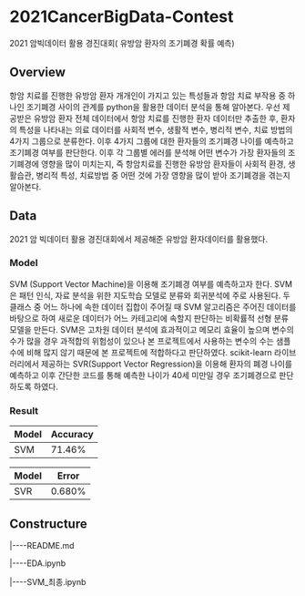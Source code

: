 # 2021CancerBigData-Contest
2021 암빅데이터 활용 경진대회( 유방암 환자의 조기폐경 확률 예측)
## Overview
항암 치료를 진행한 유방암 환자 개개인이 가지고 있는 특성들과 항암 치료 부작용 중 하나인 조기폐경 사이의 관계를 python을 활용한 데이터 분석을 통해 알아본다. 우선 제공받은 유방암 환자 전체 데이터에서 항암 치료를 진행한 환자 데이터만 추출한 후, 환자의 특성을 나타내는 의료 데이터를 사회적 변수, 생활적 변수, 병리적 변수, 치료 방법의 4가지 그룹으로 분류한다. 이후 4가지 그룹에 대한 환자들의 조기폐경 나이를 예측하고 조기폐경 여부를 판단한다. 이후 각 그룹별 에러를 분석해 어떤 변수가 가장 환자들의 조기폐경에 영향을 많이 미치는지, 즉 항암치료를 진행한 유방암 환자들이 사회적 환경, 생활습관, 병리적 특성, 치료방법 중 어떤 것에 가장 영향을 많이 받아 조기폐경을 겪는지 알아본다.

## Data
2021 암 빅데이터 활용 경진대회에서 제공해준 유방암 환자데이터를 활용했다.

### Model
SVM (Support Vector Machine)을 이용해 조기폐경 여부를 예측하고자 한다. SVM은 패턴 인식, 자료 분석을 위한 지도학습 모델로 분류와 회귀분석에 주로 사용된다. 두 클래스 중 어느 하나에 속한 데이터 집합이 주어질 때 SVM 알고리즘은 주어진 데이터를 바탕으로 하여 새로운 데이터가 어느 카테고리에 속할지 판단하는 비확률적 선형 분류 모델을 만든다. SVM은 고차원 데이터 분석에 효과적이고 메모리 효율이 높으며 변수의 수가 많을 경우 과적합의 위험성이 있으나 본 프로젝트에서 사용하는 변수의 수는 샘플 수에 비해 많지 않기 때문에 본 프로젝트에 적합하다고 판단하였다. scikit-learn 라이브러리에서 제공하는 SVR(Support Vector Regression)을 이용해 환자의 폐경 나이를 예측하고 이후 간단한 코드를 통해 예측한 나이가 40세 미만일 경우 조기폐경으로 판단하도록 하였다.

### Result
| Model | Accuracy | 
|-------|----------|
|  SVM  | 71.46%   | 

| Model  | Error  |
|--------|--------|
|  SVR   | 0.680% |        

## Constructure
|----README.md

|----EDA.ipynb

|----SVM_최종.ipynb
